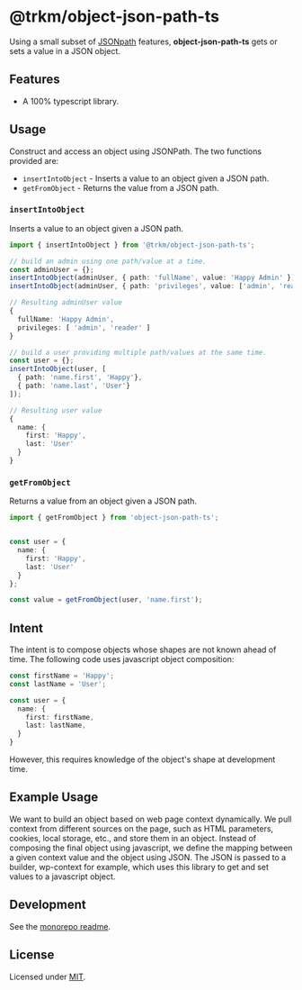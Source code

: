 # **@trkm/object-json-path-ts**

Using a small subset of [JSONpath](https://jsontostring.com/jsonpath/) features, **object-json-path-ts** gets or sets a value in a JSON object.

## Features

* A 100% typescript library.

## Usage

Construct and access an object using JSONPath. The two functions provided are:

* `insertIntoObject` - Inserts a value to an object given a JSON path.
* `getFromObject` - Returns the value from a JSON path.

### `insertIntoObject`

Inserts a value to an object given a JSON path.

```typescript
import { insertIntoObject } from '@trkm/object-json-path-ts';

// build an admin using one path/value at a time.
const adminUser = {};
insertIntoObject(adminUser, { path: 'fullName', value: 'Happy Admin' });
insertIntoObject(adminUser, { path: 'privileges', value: ['admin', 'reader'] });

// Resulting adminUser value
{
  fullName: 'Happy Admin',
  privileges: [ 'admin', 'reader' ]
}

// build a user providing multiple path/values at the same time.
const user = {};
insertIntoObject(user, [
  { path: 'name.first', 'Happy'},
  { path: 'name.last', 'User'}
]);

// Resulting user value
{
  name: {
    first: 'Happy',
    last: 'User'
  }
}
```

### `getFromObject`

Returns a value from an object given a JSON path.

```typescript
import { getFromObject } from 'object-json-path-ts';


const user = {
  name: {
    first: 'Happy',
    last: 'User'
  }
};

const value = getFromObject(user, 'name.first');

```

## Intent

The intent is to compose objects whose shapes are not known ahead of time. The following code uses javascript object composition:

```typescript
const firstName = 'Happy';
const lastName = 'User';

const user = {
  name: {
    first: firstName,
    last: lastName,
  }
}
```

However, this requires knowledge of the object's shape at development time.

## Example Usage

We want to build an object based on web page context dynamically. We pull context from different sources on the page, such as HTML parameters, cookies, local storage, etc., and store them in an object. Instead of composing the final object using javascript, we define the mapping between a given context value and the object using JSON. The JSON is passed to a builder, wp-context for example, which uses this library to get and set values to a javascript object.

## Development

See the [monorepo readme](https://www.github.com/erichosick/trkm).

## License

Licensed under [MIT](./LICENSE.md).
